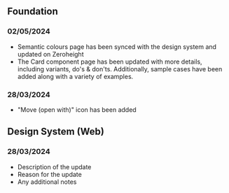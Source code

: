 ## Foundation
### 02/05/2024
- Semantic colours page has been synced with the design system and updated on Zeroheight
- The Card component page has been updated with more details, including variants, do's & don'ts. Additionally, sample cases have been added along with a variety of examples.

### 28/03/2024 

- "Move (open with)" icon has been added

## Design System (Web)
### 28/03/2024
- Description of the update
- Reason for the update
- Any additional notes
